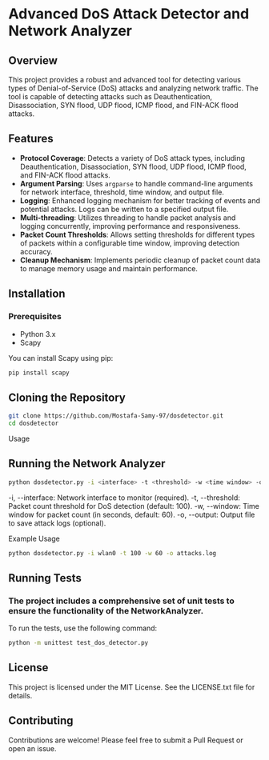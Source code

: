# Advanced DoS Attack Detector and Network Analyzer

## Overview

This project provides a robust and advanced tool for detecting various types of Denial-of-Service (DoS) attacks and analyzing network traffic. The tool is capable of detecting attacks such as Deauthentication, Disassociation, SYN flood, UDP flood, ICMP flood, and FIN-ACK flood attacks.

## Features

- **Protocol Coverage**: Detects a variety of DoS attack types, including Deauthentication, Disassociation, SYN flood, UDP flood, ICMP flood, and FIN-ACK flood attacks.
- **Argument Parsing**: Uses `argparse` to handle command-line arguments for network interface, threshold, time window, and output file.
- **Logging**: Enhanced logging mechanism for better tracking of events and potential attacks. Logs can be written to a specified output file.
- **Multi-threading**: Utilizes threading to handle packet analysis and logging concurrently, improving performance and responsiveness.
- **Packet Count Thresholds**: Allows setting thresholds for different types of packets within a configurable time window, improving detection accuracy.
- **Cleanup Mechanism**: Implements periodic cleanup of packet count data to manage memory usage and maintain performance.

## Installation

### Prerequisites

- Python 3.x
- Scapy

You can install Scapy using pip:

```bash
pip install scapy
```

## Cloning the Repository
```bash
git clone https://github.com/Mostafa-Samy-97/dosdetector.git
cd dosdetector
```


Usage
## Running the Network Analyzer
```bash
python dosdetector.py -i <interface> -t <threshold> -w <time window> -o <output file>
```
-i, --interface: Network interface to monitor (required).
-t, --threshold: Packet count threshold for DoS detection (default: 100).
-w, --window: Time window for packet count (in seconds, default: 60).
-o, --output: Output file to save attack logs (optional).


Example Usage
```bash
python dosdetector.py -i wlan0 -t 100 -w 60 -o attacks.log
```


## Running Tests
### The project includes a comprehensive set of unit tests to ensure the functionality of the NetworkAnalyzer.

To run the tests, use the following command:
```bash
python -m unittest test_dos_detector.py
```

## License
This project is licensed under the MIT License. See the LICENSE.txt file for details.

## Contributing
Contributions are welcome! Please feel free to submit a Pull Request or open an issue.


